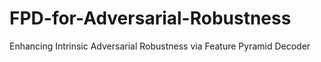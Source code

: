 # FPD-for-Adversarial-Robustness
Enhancing Intrinsic Adversarial Robustness via Feature Pyramid Decoder

